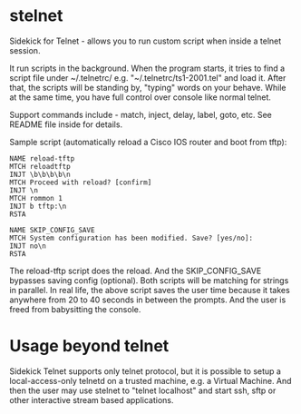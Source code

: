 stelnet
=======

Sidekick for Telnet - allows you to run custom script when inside a telnet session.

It run scripts in the background. When the program starts, it tries to
find a script file under ~/.telnetrc/ e.g. "~/.telnetrc/ts1-2001.tel"
and load it. After that, the scripts will be standing by, "typing" words
on your behave. While at the same time, you have full control over
console like normal telnet.

Support commands include - match, inject, delay, label, goto, etc. See README file
inside for details.

Sample script (automatically reload a Cisco IOS router and boot from tftp):

```
NAME reload-tftp
MTCH reloadtftp
INJT \b\b\b\b\n
MTCH Proceed with reload? [confirm]
INJT \n
MTCH rommon 1
INJT b tftp:\n
RSTA 

NAME SKIP_CONFIG_SAVE
MTCH System configuration has been modified. Save? [yes/no]:
INJT no\n
RSTA 
```

The reload-tftp script does the reload. And the SKIP_CONFIG_SAVE bypasses saving config (optional). Both scripts will be matching for strings in parallel. In real life, the above script saves the user time because it takes anywhere from 20 to 40 seconds in between the prompts. And the user is freed from babysitting the console.

Usage beyond telnet
===================
Sidekick Telnet supports only telnet protocol, but it is possible to setup a local-access-only telnetd on a trusted machine, e.g. a Virtual Machine. And then the user may use stelnet to "telnet localhost" and start ssh, sftp or other interactive stream based applications. 



